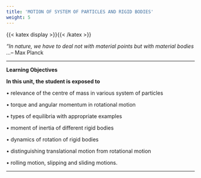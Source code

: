```yaml
---
title: 'MOTION OF SYSTEM OF PARTICLES AND RIGID BODIES'
weight: 5
---
```


[comment]: <> (katex Header)
{{< katex display >}}{{< /katex >}}

_“In nature, we have to deal not with material points but with material bodies ...–_ Max Planck

---
**Learning Objectives**

**In this unit, the student is exposed to** 

• relevance of the centre of mass in various system of particles 

• torque and angular momentum in rotational motion 

• types of equilibria with appropriate examples 

• moment of inertia of different rigid bodies 

• dynamics of rotation of rigid bodies 

• distinguishing translational motion from rotational motion

• rolling motion, slipping and sliding motions.

---